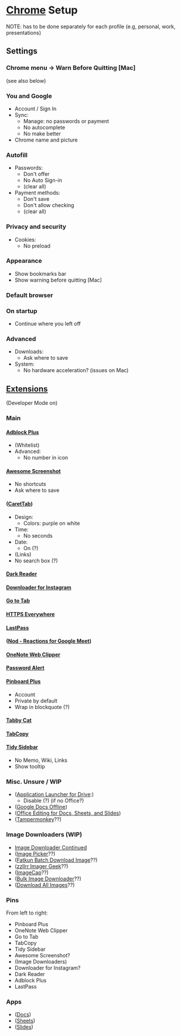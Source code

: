 # [Chrome][chrome] Setup

NOTE: has to be done separately for each profile
(e.g, personal, work, presentations)

[chrome]: https://www.google.com/chrome/

## Settings

### Chrome menu -> Warn Before Quitting [Mac]

(see also below)

### You and Google

* Account / Sign In
* Sync:
    * Manage: no passwords or payment
    * No autocomplete
    * No make better
* Chrome name and picture

### Autofill

* Passwords:
    * Don't offer
    * No Auto Sign-in
    * (clear all)
* Payment methods:
    * Don't save
    * Don't allow checking
    * (clear all)

### Privacy and security

* Cookies:
    * No preload

### Appearance

* Show bookmarks bar
* Show warning before quitting [Mac]

### Default browser

### On startup

* Continue where you left off

### Advanced

* Downloads:
    * Ask where to save
* System:
    * No hardware acceleration? (issues on Mac)

## [Extensions][extensions]

(Developer Mode on)

[extensions]: https://chrome.google.com/webstore/category/extensions

### Main

#### [Adblock Plus][adblock-plus-free-ad-bloc]

* (Whitelist)
* Advanced:
    * No number in icon

#### [Awesome Screenshot][awesome-screenshot-screen]

* No shortcuts
* Ask where to save

#### ([CaretTab][carettab-new-tab-clock-an])

* Design:
    * Colors: purple on white
* Time:
    * No seconds
* Date:
    * On (?)
* (Links)
* No search box (?)

#### [Dark Reader][dark-reader]

#### [Downloader for Instagram][downloader-for-instagram]

#### [Go to Tab][goto-tab]

#### [HTTPS Everywhere][https-everywhere]

#### [LastPass][lastpass-free-password-ma]

#### ([Nod - Reactions for Google Meet][nod-reactions-for-google])

#### [OneNote Web Clipper][onenote-web-clipper]

#### [Password Alert][password-alert]

#### [Pinboard Plus][pinboard-plus]

* Account
* Private by default
* Wrap in blockquote (?)

#### [Tabby Cat][tabby-cat]

#### [TabCopy][tabcopy]

#### [Tidy Sidebar][tidy-sidebar]

* No Memo, Wiki, Links
* Show tooltip

[adblock-plus-free-ad-bloc]: https://chrome.google.com/webstore/detail/adblock-plus-free-ad-bloc/cfhdojbkjhnklbpkdaibdccddilifddb
[awesome-screenshot-screen]: https://chrome.google.com/webstore/detail/awesome-screenshot-screen/nlipoenfbbikpbjkfpfillcgkoblgpmj
[carettab-new-tab-clock-an]: https://chrome.google.com/webstore/detail/carettab-new-tab-clock-an/cojpndognjdcakkimaloeealehpkljna
[dark-reader]: https://chrome.google.com/webstore/detail/dark-reader/eimadpbcbfnmbkopoojfekhnkhdbieeh
[downloader-for-instagram]: https://chrome.google.com/webstore/detail/downloader-for-instagram/olkpikmlhoaojbbmmpejnimiglejmboe
[goto-tab]: https://chrome.google.com/webstore/detail/goto-tab/hjfkaobgkmaeomgdhmhhipdbjdhhjkoi
[https-everywhere]: https://chrome.google.com/webstore/detail/https-everywhere/gcbommkclmclpchllfjekcdonpmejbdp
[lastpass-free-password-ma]: https://chrome.google.com/webstore/detail/lastpass-free-password-ma/hdokiejnpimakedhajhdlcegeplioahd
[nod-reactions-for-google]: https://chrome.google.com/webstore/detail/nod-reactions-for-google/oikgofeboedgfkaacpfepbfmgdalabej
[onenote-web-clipper]: https://chrome.google.com/webstore/detail/onenote-web-clipper/gojbdfnpnhogfdgjbigejoaolejmgdhk
[password-alert]: https://chrome.google.com/webstore/detail/password-alert/noondiphcddnnabmjcihcjfbhfklnnep
[pinboard-plus]: https://chrome.google.com/webstore/detail/pinboard-plus/mphdppdgoagghpmmhodmfajjlloijnbd
[tabby-cat]: https://chrome.google.com/webstore/detail/tabby-cat/mefhakmgclhhfbdadeojlkbllmecialg
[tabcopy]: https://chrome.google.com/webstore/detail/tabcopy/micdllihgoppmejpecmkilggmaagfdmb
[tidy-sidebar]: https://chrome.google.com/webstore/detail/tidy-sidebar/dgmacifhhpefamjmolpipkijcofcmbgp

### Misc. Unsure / WIP

* ([Application Launcher for Drive][application-launcher-for]:)
    * Disable (?) (if no Office?)
* ([Google Docs Offline][google-docs-offline])
* ([Office Editing for Docs, Sheets, and Slides][office-editing-for-docs-s])
* ([Tampermonkey][tampermonkey]??)

[application-launcher-for]: https://chrome.google.com/webstore/detail/application-launcher-for/lmjegmlicamnimmfhcmpkclmigmmcbeh
[google-docs-offline]: https://chrome.google.com/webstore/detail/google-docs-offline/ghbmnnjooekpmoecnnnilnnbdlolhkhi
[office-editing-for-docs-s]: https://chrome.google.com/webstore/detail/office-editing-for-docs-s/gbkeegbaiigmenfmjfclcdgdpimamgkj
[tampermonkey]: https://chrome.google.com/webstore/detail/tampermonkey/dhdgffkkebhmkfjojejmpbldmpobfkfo

### Image Downloaders (WIP)

* [Image Downloader Continued][image-downloader-continue]
* ([Image Picker][image-picker]??)
* ([Fatkun Batch Download Image][fatkun-batch-download-ima]??)
* ([zzllrr Imager Geek][zzllrr-imager-geek]??)
* ([ImageCap][imagecap-image-download-a]??)
* ([Bulk Image Downloader][bulk-image-downloader]??)
* ([Download All Images][download-all-images]??)

[image-downloader-continue]: https://chrome.google.com/webstore/detail/image-downloader-continue/jfkjbfhcfaoldhgbnkekkoheganchiea
[image-picker]: https://chrome.google.com/webstore/detail/image-picker/bhibldekjicdbnjeeecmgoogcihoalhe
[fatkun-batch-download-ima]: https://chrome.google.com/webstore/detail/fatkun-batch-download-ima/nnjjahlikiabnchcpehcpkdeckfgnohf
[zzllrr-imager-geek]: https://chrome.google.com/webstore/detail/zzllrr-imager-geek/gfjhimhkjmipphnaminnnnjpnlneeplk
[imagecap-image-download-a]: https://chrome.google.com/webstore/detail/imagecap-image-download-a/ahajhopfbfpekcljjjppolcmapaidldc
[bulk-image-downloader]: https://chrome.google.com/webstore/detail/bulk-image-downloader/facoldpeadablbngjnohbmgaehknhcaj
[download-all-images]: https://chrome.google.com/webstore/detail/download-all-images/nnffbdeachhbpfapjklmpnmjcgamcdmm

### Pins

From left to right:

* Pinboard Plus
* OneNote Web Clipper
* Go to Tab
* TabCopy
* Tidy Sidebar
* Awesome Screenshot?
* (Image Downloaders)
* Downloader for Instagram?
* Dark Reader
* Adblock Plus
* LastPass

### Apps

* ([Docs][apps-docs])
* ([Sheets][apps-sheets])
* ([Slides][apps-slides])

[apps-docs]: https://chrome.google.com/webstore/detail/docs/aohghmighlieiainnegkcijnfilokake
[apps-sheets]: https://chrome.google.com/webstore/detail/sheets/felcaaldnbdncclmgdcncolpebgiejap
[apps-slides]: https://chrome.google.com/webstore/detail/slides/aapocclcgogkmnckokdopfmhonfmgoek
